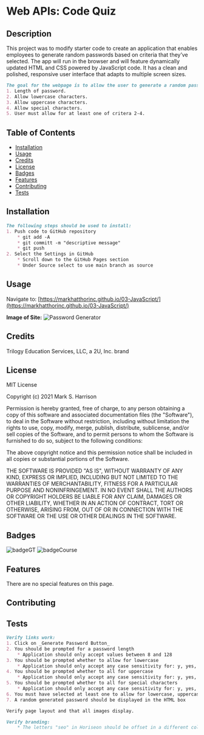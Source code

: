 # Web APIs: Code Quiz

## Description

This project was to modify starter code to create an application that enables employees to generate random passwords based on criteria that they’ve selected. The app will run in the browser and will feature dynamically updated HTML and CSS powered by JavaScript code. It has a clean and polished, responsive user interface that adapts to multiple screen sizes.

```md
The goal for the webpage is to allow the user to generate a random password based upon criteria below that the user can select:
1. Length of password.
2. Allow lowercase characters.
3. Allow uppercase characters.
4. Allow special characters.
5. User must allow for at least one of critera 2-4.
```
## Table of Contents

* [Installation](#installation)
* [Usage](#usage)
* [Credits](#credits)
* [License](#license)
* [Badges](#badges)
* [Features](#features)
* [Contributing](#contributing)
* [Tests](#tests)


## Installation

```md
The following steps should be used to install:
1. Push code to GitHub repository
    * git add -A
    * git committ -m "descriptive message"
    * git push
2. Select the Settings in GitHub
    * Scroll down to the GitHub Pages section
    * Under Source select to use main branch as source
```

## Usage 

Navigate to:
[https://markhatthorinc.github.io/03-JavaScript/](https://markhatthorinc.github.io/03-JavaScript/)

**Image of Site:**
![Password Generator](./assets/images/PasswordGenerator.png)


## Credits

Trilogy Education Services, LLC, a 2U, Inc. brand


## License

MIT License

Copyright (c) 2021 Mark S. Harrison

Permission is hereby granted, free of charge, to any person obtaining a copy
of this software and associated documentation files (the "Software"), to deal
in the Software without restriction, including without limitation the rights
to use, copy, modify, merge, publish, distribute, sublicense, and/or sell
copies of the Software, and to permit persons to whom the Software is
furnished to do so, subject to the following conditions:

The above copyright notice and this permission notice shall be included in all
copies or substantial portions of the Software.

THE SOFTWARE IS PROVIDED "AS IS", WITHOUT WARRANTY OF ANY KIND, EXPRESS OR
IMPLIED, INCLUDING BUT NOT LIMITED TO THE WARRANTIES OF MERCHANTABILITY,
FITNESS FOR A PARTICULAR PURPOSE AND NONINFRINGEMENT. IN NO EVENT SHALL THE
AUTHORS OR COPYRIGHT HOLDERS BE LIABLE FOR ANY CLAIM, DAMAGES OR OTHER
LIABILITY, WHETHER IN AN ACTION OF CONTRACT, TORT OR OTHERWISE, ARISING FROM,
OUT OF OR IN CONNECTION WITH THE SOFTWARE OR THE USE OR OTHER DEALINGS IN THE
SOFTWARE.

## Badges

![badgeGT](https://img.shields.io/static/v1?label=%3CGT%20Bootcamp%3E&message=03-JavaScript&color=blue)
![badgeCourse](https://img.shields.io/static/v1?label=%3CCourse%20Work%3E&message=03-Homework&color=blue)

## Features

There are no special features on this page.

## Contributing


## Tests

```md
Verify links work:
1. Click on _Generate Password Button_
2. You should be prompted for a password length
    * Application should only accept values between 8 and 128
3. You should be prompted whether to allow for lowercase
    * Application should only accept any case sensitivity for: y, yes, n, or no
4. You should be prompted whether to all for uppercase
    * Application should only accept any case sensitivity for: y, yes, n, or no
5. You should be prompted whether to all for special characters
    * Application should only accept any case sensitivity for: y, yes, n, or no
6. You must have selected at least one to allow for lowercase, uppercase, or special characters
7. A random generated password should be displayed in the HTML box
```

```md
Verify page layout and that all images display.
```

```md
Verify branding:
    * The letters "seo" in Horiseon should be offset in a different color.
```

